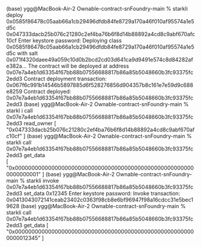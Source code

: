(base) ygg@MacBook-Air-2 Ownable-contract-snFoundry-main % starkli deploy 0x0585f86478c05aab66a1cb29496dfdb84fe8729a170a46f010af95574a1e5d5c 0x047333dacb25b076c21280c2ef4ba76b6f8d14b88892a4cd8c9abf670afc10cf
Enter keystore password: 
Deploying class 0x0585f86478c05aab66a1cb29496dfdb84fe8729a170a46f010af95574a1e5d5c with salt 0x071f4320daee49a059c10d0b2bcd2cd03d641ca9d9491e574c8d84282afe382a...
The contract will be deployed at address 0x07e7a4eb1d63354f67bb88b07556688817b86a85b5048660b3fc93375fc2edd3
Contract deployment transaction: 0x067f6c991b14546b5897885d6f528276856d904357b8c161e7e59d9c688e8259
Contract deployed:
0x07e7a4eb1d63354f67bb88b07556688817b86a85b5048660b3fc93375fc2edd3
(base) ygg@MacBook-Air-2 Ownable-contract-snFoundry-main % starkl
i call 0x07e7a4eb1d63354f67bb88b07556688817b86a85b5048660b3fc93375fc2edd3 read_owner
[
    "0x047333dacb25b076c21280c2ef4ba76b6f8d14b88892a4cd8c9abf670afc10cf"
]
(base) ygg@MacBook-Air-2 Ownable-contract-snFoundry-main % starkli call 0x07e7a4eb1d63354f67bb88b07556688817b86a85b5048660b3fc93375fc2edd3 get_data  
[
    "0x0000000000000000000000000000000000000000000000000000000000000001"
]
(base) ygg@MacBook-Air-2 Ownable-contract-snFoundry-main % starkli invoke 0x07e7a4eb1d63354f67bb88b07556688817b86a85b5048660b3fc93375fc2edd3 set_data 0x12345
Enter keystore password: 
Invoke transaction: 0x0413043072141ceab23402c0363f98cb8e6bf96947f98a16cdcc31e5bec19628
(base) ygg@MacBook-Air-2 Ownable-contract-snFoundry-main % starkli call 0x07e7a4eb1d63354f67bb88b07556688817b86a85b5048660b3fc93375fc2edd3 get_data 
[
    "0x0000000000000000000000000000000000000000000000000000000000012345"
]
